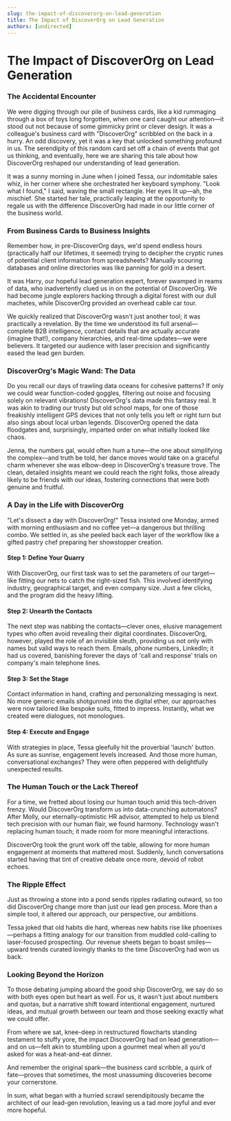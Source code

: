 ```yaml
---
slug: the-impact-of-discoverorg-on-lead-generation
title: The Impact of DiscoverOrg on Lead Generation
authors: [undirected]
---
```



# The Impact of DiscoverOrg on Lead Generation

### The Accidental Encounter

We were digging through our pile of business cards, like a kid rummaging through a box of toys long forgotten, when one card caught our attention—it stood out not because of some gimmicky print or clever design. It was a colleague's business card with "DiscoverOrg" scribbled on the back in a hurry. An odd discovery, yet it was a key that unlocked something profound in us. The serendipity of this random card set off a chain of events that got us thinking, and eventually, here we are sharing this tale about how DiscoverOrg reshaped our understanding of lead generation.

It was a sunny morning in June when I joined Tessa, our indomitable sales whiz, in her corner where she orchestrated her keyboard symphony. "Look what I found," I said, waving the small rectangle. Her eyes lit up—ah, the mischief. She started her tale, practically leaping at the opportunity to regale us with the difference DiscoverOrg had made in our little corner of the business world.

### From Business Cards to Business Insights

Remember how, in pre-DiscoverOrg days, we'd spend endless hours (practically half our lifetimes, it seemed) trying to decipher the cryptic runes of potential client information from spreadsheets? Manually scouring databases and online directories was like panning for gold in a desert.

It was Harry, our hopeful lead generation expert, forever swamped in reams of data, who inadvertently clued us in on the potential of DiscoverOrg. We had become jungle explorers hacking through a digital forest with our dull machetes, while DiscoverOrg provided an overhead cable car tour.

We quickly realized that DiscoverOrg wasn't just another tool; it was practically a revelation. By the time we understood its full arsenal—complete B2B intelligence, contact details that are actually accurate (imagine that!), company hierarchies, and real-time updates—we were believers. It targeted our audience with laser precision and significantly eased the lead gen burden.

### DiscoverOrg's Magic Wand: The Data

Do you recall our days of trawling data oceans for cohesive patterns? If only we could wear function-coded goggles, filtering out noise and focusing solely on relevant vibrations! DiscoverOrg's data made this fantasy real. It was akin to trading our trusty but old school maps, for one of those freakishly intelligent GPS devices that not only tells you left or right turn but also sings about local urban legends. DiscoverOrg opened the data floodgates and, surprisingly, imparted order on what initially looked like chaos. 

Jenna, the numbers gal, would often hum a tune—the one about simplifying the complex—and truth be told, her dance moves would take on a graceful charm whenever she was elbow-deep in DiscoverOrg's treasure trove. The clean, detailed insights meant we could reach the right folks, those already likely to be friends with our ideas, fostering connections that were both genuine and fruitful.

### A Day in the Life with DiscoverOrg

"Let's dissect a day with DiscoverOrg!" Tessa insisted one Monday, armed with morning enthusiasm and no coffee yet—a dangerous but thrilling combo. We settled in, as she peeled back each layer of the workflow like a gifted pastry chef preparing her showstopper creation.

#### Step 1: Define Your Quarry
With DiscoverOrg, our first task was to set the parameters of our target—like fitting our nets to catch the right-sized fish. This involved identifying industry, geographical target, and even company size. Just a few clicks, and the program did the heavy lifting.

#### Step 2: Unearth the Contacts
The next step was nabbing the contacts—clever ones, elusive management types who often avoid revealing their digital coordinates. DiscoverOrg, however, played the role of an invisible sleuth, providing us not only with names but valid ways to reach them. Emails, phone numbers, LinkedIn; it had us covered, banishing forever the days of 'call and response' trials on company's main telephone lines.

#### Step 3: Set the Stage 
Contact information in hand, crafting and personalizing messaging is next. No more generic emails shotgunned into the digital ether, our approaches were now tailored like bespoke suits, fitted to impress. Instantly, what we created were dialogues, not monologues. 

#### Step 4: Execute and Engage
With strategies in place, Tessa gleefully hit the proverbial 'launch' button. As sure as sunrise, engagement levels increased. And those more human, conversational exchanges? They were often peppered with delightfully unexpected results.

### The Human Touch or the Lack Thereof

For a time, we fretted about losing our human touch amid this tech-driven frenzy. Would DiscoverOrg transform us into data-crunching automatons? After Molly, our eternally-optimistic HR advisor, attempted to help us blend tech precision with our human flair, we found harmony. Technology wasn't replacing human touch; it made room for more meaningful interactions.

DiscoverOrg took the grunt work off the table, allowing for more human engagement at moments that mattered most. Suddenly, lunch conversations started having that tint of creative debate once more, devoid of robot echoes.

### The Ripple Effect

Just as throwing a stone into a pond sends ripples radiating outward, so too did DiscoverOrg change more than just our lead gen process. More than a simple tool, it altered our approach, our perspective, our ambitions. 

Tessa joked that old habits die hard, whereas new habits rise like phoenixes—perhaps a fitting analogy for our transition from muddled cold-calling to laser-focused prospecting. Our revenue sheets began to boast smiles—upward trends curated lovingly thanks to the time DiscoverOrg had won us back. 

### Looking Beyond the Horizon

To those debating jumping aboard the good ship DiscoverOrg, we say do so with both eyes open but heart as well. For us, it wasn't just about numbers and quotas, but a narrative shift toward intentional engagement, nurtured ideas, and mutual growth between our team and those seeking exactly what we could offer.

From where we sat, knee-deep in restructured flowcharts standing testament to stuffy yore, the impact DiscoverOrg had on lead generation—and on us—felt akin to stumbling upon a gourmet meal when all you'd asked for was a heat-and-eat dinner.

And remember the original spark—the business card scribble, a quirk of fate—proves that sometimes, the most unassuming discoveries become your cornerstone.

In sum, what began with a hurried scrawl serendipitously became the architect of our lead-gen revolution, leaving us a tad more joyful and ever more hopeful.